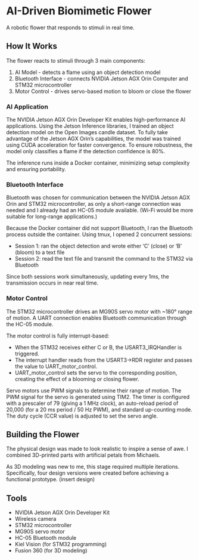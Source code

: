# AI-Driven Biomimetic Flower
A robotic flower that responds to stimuli in real time.

## How It Works
The flower reacts to stimuli through 3 main components: 
1. AI Model - detects a flame using an object detection model 
2. Bluetooth Interface - connects NVIDIA Jetson AGX Orin Computer and STM32 microcontroller
3. Motor Control - drives servo-based motion to bloom or close the flower

### AI Application
The NVIDIA Jetson AGX Orin Developer Kit enables high-performance AI applications. Using the Jetson Inference libraries, I trained an object detection model on the Open Images candle dataset. To fully take advantage of the Jetson AGX Orin’s capabilities, the model was trained using CUDA acceleration for faster convergence. To ensure robustness, the model only classifies a flame if the detection confidence is 80%. 

The inference runs inside a Docker container, minimizing setup complexity and ensuring portability.

### Bluetooth Interface
Bluetooth was chosen for communication between the NVIDIA Jetson AGX Orin and STM32 microcontroller, as only a short-range connection was needed and I already had an HC-05 module available. (Wi-Fi would be more suitable for long-range applications.)

Because the Docker container did not support Bluetooth, I ran the Bluetooth process outside the container. Using tmux, I opened 2 concurrent sessions:
- Session 1: ran the object detection and wrote either ‘C’ (close) or ‘B’ (bloom) to a text file
- Session 2: read the text file and transmit the command to the STM32 via Bluetooth

Since both sessions work simultaneously, updating every 1ms, the transmission occurs in near real time. 

### Motor Control
The STM32 microcontroller drives an MG90S servo motor with ~180° range of motion. A UART connection enables Bluetooth communication through the HC-05 module.

The motor control is fully interrupt-based:
- When the STM32 receives either C or B, the USART3_IRQHandler is triggered.
- The interrupt handler reads from the USART3->RDR register and passes the value to UART_motor_control.
- UART_motor_control sets the servo to the corresponding position, creating the effect of a blooming or closing flower.

Servo motors use PWM signals to determine their range of motion. The PWM signal for the servo is generated using TIM2. The timer is configured with a prescaler of 79 (giving a 1 MHz clock), an auto-reload period of 20,000 (for a 20 ms period / 50 Hz PWM), and standard up-counting mode. The duty cycle (CCR value) is adjusted to set the servo angle.

## Building the Flower
The physical design was made to look realistic to inspire a sense of awe. I combined 3D-printed parts with artificial petals from Michaels.

As 3D modeling was new to me, this stage required multiple iterations. Specifically, four design versions were created before achieving a functional prototype.
(insert design) 

## Tools
- NVIDIA Jetson AGX Orin Developer Kit 
- Wireless camera
- STM32 microcontroller
- MG90S servo motor
- HC-05 Bluetooth module
- Kiel Vision (for STM32 programming)
- Fusion 360 (for 3D modeling)

